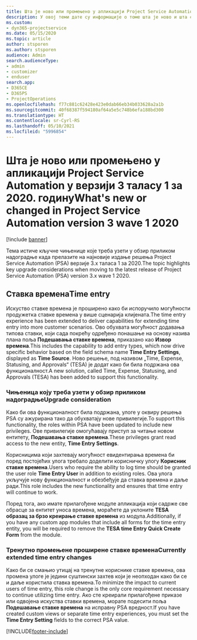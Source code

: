 ```yaml
---
title: Шта је ново или промењено у апликацији Project Service Automation у верзији 3.x таласу 1 за 2020. годину
description: У овој теми дате су информације о томе шта је ново и шта се променило у решењу Project Service Automation у верзији 3 таласу 1 за 2020.
ms.custom:
- dyn365-projectservice
ms.date: 05/15/2020
ms.topic: article
author: stsporen
ms.author: stsporen
audience: Admin
search.audienceType:
- admin
- customizer
- enduser
search.app:
- D365CE
- D365PS
- ProjectOperations
ms.openlocfilehash: f77c881c62428e423e0dab66eb34b033628a2a1b
ms.sourcegitcommit: 40f68387f594180af64a5e5c748b6efa188bd300
ms.translationtype: HT
ms.contentlocale: sr-Cyrl-RS
ms.lasthandoff: 05/10/2021
ms.locfileid: "5996854"
---
```

# <a name="whats-new-or-changed-in-project-service-automation-version-3-wave-1-2020"></a><span data-ttu-id="5af3f-103">Шта је ново или промењено у апликацији Project Service Automation у верзији 3 таласу 1 за 2020. годину</span><span class="sxs-lookup"><span data-stu-id="5af3f-103">What's new or changed in Project Service Automation version 3 wave 1 2020</span></span>

[!include [banner](../includes/psa-now-project-operations.md)]

<span data-ttu-id="5af3f-104">Тема истиче кључне чињенице које треба узети у обзир приликом надоградње када прелазите на најновије издање решења Project Service Automation (PSA) верзије 3.x таласа 1 за 2020.</span><span class="sxs-lookup"><span data-stu-id="5af3f-104">The topic highlights key upgrade considerations when moving to the latest release of Project Service Automation (PSA) version 3.x wave 1 2020.</span></span>

## <a name="time-entry"></a><span data-ttu-id="5af3f-105">Ставка времена</span><span class="sxs-lookup"><span data-stu-id="5af3f-105">Time entry</span></span>
<span data-ttu-id="5af3f-106">Искуство ставке времена је проширено како би испоручило могућности продужетка ставке времена у више сценарија клијената.</span><span class="sxs-lookup"><span data-stu-id="5af3f-106">The time entry experience has been extended to deliver capabilities for extending time entry into more customer scenarios.</span></span> <span data-ttu-id="5af3f-107">Ово обухвата могућност додавања типова ставки, који сада покрећу одређено понашање на основу назива плана поља **Подешавања ставке времена**, приказано као **Извор времена**.</span><span class="sxs-lookup"><span data-stu-id="5af3f-107">This includes the capability to add entry types, which now drive specific behavior based on the field schema name **Time Entry Settings**, displayed as **Time Source**.</span></span> <span data-ttu-id="5af3f-108">Ново решење, под називом „Time, Expense, Statusing, and Approvals“ (TESA) је додат како би била подржана ова функционалност.</span><span class="sxs-lookup"><span data-stu-id="5af3f-108">A new solution, called Time, Expense, Statusing, and Approvals (TESA) has been added to support this functionality.</span></span>

### <a name="upgrade-consideration"></a><span data-ttu-id="5af3f-109">Чињеница коју треба узети у обзир приликом надоградње</span><span class="sxs-lookup"><span data-stu-id="5af3f-109">Upgrade consideration</span></span>
<span data-ttu-id="5af3f-110">Како би ова функционалност била подржана, улоге у оквиру решења PSA су ажурирана тако да обухватају нове привилегије.</span><span class="sxs-lookup"><span data-stu-id="5af3f-110">To support this functionality, the roles within PSA have been updated to include new privileges.</span></span> <span data-ttu-id="5af3f-111">Ове привилегије омогућавају приступ за читање новом ентитету, **Подешавања ставке времена**.</span><span class="sxs-lookup"><span data-stu-id="5af3f-111">These privileges grant read access to the new entity, **Time Entry Settings**.</span></span>

<span data-ttu-id="5af3f-112">Корисницима који захтевају могућност евидентирања времена би поред постојећих улога требало доделити корисничку улогу **Корисник ставке времена**.</span><span class="sxs-lookup"><span data-stu-id="5af3f-112">Users who require the ability to log time should be granted the user role **Time Entry User** in addition to existing roles.</span></span> <span data-ttu-id="5af3f-113">Ова улога укључује нову функционалност и обезбеђује да ставка времена и даље ради.</span><span class="sxs-lookup"><span data-stu-id="5af3f-113">This role includes the new functionality and ensures that time entry will continue to work.</span></span>

<span data-ttu-id="5af3f-114">Поред тога, ако имате прилагођене модуле апликација који садрже све обрасце за ентитет уноса времена, мораћете да уклоните **TESA образац за брзо креирање ставке времена** из модула.</span><span class="sxs-lookup"><span data-stu-id="5af3f-114">Additionally, if you have any custom app modules that include all forms for the time entry entity, you will be required to remove the **TESA time Entry Quick Create Form** from the module.</span></span>

### <a name="currently-extended-time-entry-changes"></a><span data-ttu-id="5af3f-115">Тренутно промењене проширене ставке времена</span><span class="sxs-lookup"><span data-stu-id="5af3f-115">Currently extended time entry changes</span></span>
<span data-ttu-id="5af3f-116">Како би се смањио утицај на тренутне кориснике ставке времена, ова промена улоге је једини суштински захтев који је неопходан како би се и даље користила ставка времена.</span><span class="sxs-lookup"><span data-stu-id="5af3f-116">To minimize the impact to current users of time entry, this role change is the only core requirement necessary to continue utilizing time entry.</span></span> <span data-ttu-id="5af3f-117">Ако сте креирали прилагођене приказе или одвојена искуства ставки времена, морате подесити поља **Подешавање ставке времена** на исправну PSA вредност.</span><span class="sxs-lookup"><span data-stu-id="5af3f-117">If you have created custom views or separate time entry experiences, you must set the **Time Entry Setting** fields to the correct PSA value.</span></span>


[!INCLUDE[footer-include](../includes/footer-banner.md)]